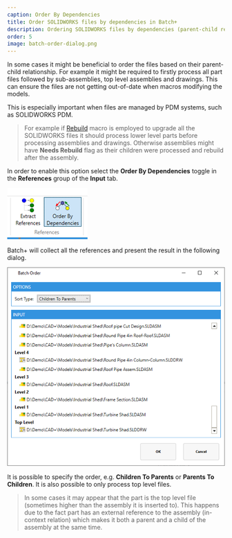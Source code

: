 ```yaml
---
caption: Order By Dependencies
title: Order SOLIDWORKS files by dependencies in Batch+
description: Ordering SOLIDWORKS files by dependencies (parent-child relationship) before running the macro in the batch mode in Batch+
order: 5
image: batch-order-dialog.png
---
```

In some cases it might be beneficial to order the files based on their parent-child relationship. For example it might be required to firstly process all part files followed by sub-assemblies, top level assemblies and drawings. This can ensure the files are not getting out-of-date when macros modifying the models.

This is especially important when files are managed by PDM systems, such as SOLIDWORKS PDM.

> For example if [Rebuild](https://www.codestack.net/solidworks-api/document/rebuild/) macro is employed to upgrade all the SOLIDWORKS files it should process lower level parts before processing assemblies and drawings. Otherwise assemblies might have **Needs Rebuild** flag as their children were processed and rebuild after the assembly.

In order to enable this option select the **Order By Dependencies** toggle in the **References** group of the **Input** tab.

![Order by dependencies option](order-by-dependencies-toggle.png)

Batch+ will collect all the references and present the result in the following dialog.

![Dialog for files ordering](batch-order-dialog.png)

It is possible to specify the order, e.g. **Children To Parents** or **Parents To Children**. It is also possible to only process top level files.

> In some cases it may appear that the part is the top level file (sometimes higher than the assembly it is inserted to). This happens due to the fact part has an external reference to the assembly (in-context relation) which makes it both a parent and a child of the assembly at the same time.